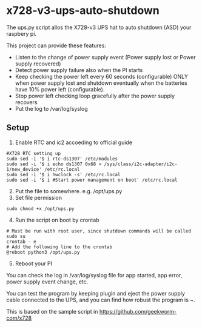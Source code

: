# x728-v3-ups-auto-shutdown

The ups.py script allos the X728-v3 UPS hat to auto shutdown (ASD) your raspbery pi.

This project can provide these features:
- Listen to the change of power supply event (Power supply lost or Power supply recovered)
- Detect power supply failure also when the PI starts
- Keep checking the power left every 60 seconds (configurable) ONLY when power supply lost and shutdown eventually when the batteries have 10% power left (configurable).
- Stop power left checking loop gracefully after the power supply recovers
- Put the log to /var/log/syslog

## Setup
1. Enable RTC and ic2 accoeding to official guide
```
#X728 RTC setting up
sudo sed -i '$ i rtc-ds1307' /etc/modules
sudo sed -i '$ i echo ds1307 0x68 > /sys/class/i2c-adapter/i2c-1/new_device' /etc/rc.local
sudo sed -i '$ i hwclock -s' /etc/rc.local
sudo sed -i '$ i #Start power management on boot' /etc/rc.local
```
2. Put the file to somewhere. e.g. /opt/ups.py
3. Set file permission
```
sudo chmod +x /opt/ups.py
```
4. Run the script on boot by crontab
```
# Must be run with root user, since shutdown commands will be called
sudo su
crontab - e
# Add the following line to the crontab
@reboot python3 /opt/ups.py
```
5. Reboot your PI

You can check the log in /var/log/syslog file for app started, app error, power supply event change, etc.

You can test the program by keeping plugin and eject the power supply cable connected to the UPS, and you can find how robust the program is ~.

This is based on the sample script in https://github.com/geekworm-com/x728
